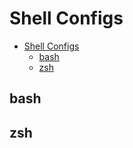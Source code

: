 # Shell Configs

- [Shell Configs](#shell-configs)
  - [bash](#bash)
  - [zsh](#zsh)

## bash

## zsh
